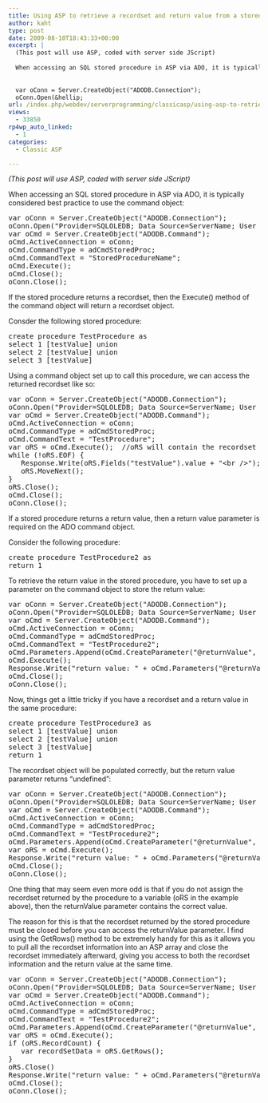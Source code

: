 ```yaml
---
title: Using ASP to retrieve a recordset and return value from a stored procedure at the same time
author: kaht
type: post
date: 2009-08-10T18:43:33+00:00
excerpt: |
  (This post will use ASP, coded with server side JScript)
  
  When accessing an SQL stored procedure in ASP via ADO, it is typically considered best practice to use the command object:
  
  
  var oConn = Server.CreateObject("ADODB.Connection");
  oConn.Open(&hellip;
url: /index.php/webdev/serverprogramming/classicasp/using-asp-to-retrieve-a-recordset-and-re/
views:
  - 33850
rp4wp_auto_linked:
  - 1
categories:
  - Classic ASP

---
```

_(This post will use ASP, coded with server side JScript)_

When accessing an SQL stored procedure in ASP via ADO, it is typically considered best practice to use the command object:

<pre>var oConn = Server.CreateObject("ADODB.Connection");
oConn.Open("Provider=SQLOLEDB; Data Source=ServerName; User Id=ID; Password=PASSWORD");
var oCmd = Server.CreateObject("ADODB.Command");
oCmd.ActiveConnection = oConn;
oCmd.CommandType = adCmdStoredProc;
oCmd.CommandText = "StoredProcedureName";
oCmd.Execute();
oCmd.Close();
oConn.Close();</pre>

If the stored procedure returns a recordset, then the Execute() method of the command object will return a recordset object.

Consder the following stored procedure:

<pre>create procedure TestProcedure as
select 1 [testValue] union
select 2 [testValue] union
select 3 [testValue] </pre>

Using a command object set up to call this procedure, we can access the returned recordset like so:

<pre>var oConn = Server.CreateObject("ADODB.Connection");
oConn.Open("Provider=SQLOLEDB; Data Source=ServerName; User Id=ID; Password=PASSWORD");
var oCmd = Server.CreateObject("ADODB.Command");
oCmd.ActiveConnection = oConn;
oCmd.CommandType = adCmdStoredProc;
oCmd.CommandText = "TestProcedure";
var oRS = oCmd.Execute();  //oRS will contain the recordset returned from the stored procedure
while (!oRS.EOF) {
   Response.Write(oRS.Fields("testValue").value + "&lt;br /&gt;");
   oRS.MoveNext();
}
oRS.Close();
oCmd.Close();
oConn.Close();</pre>

If a stored procedure returns a return value, then a return value parameter is required on the ADO command object.

Consider the following procedure:

<pre>create procedure TestProcedure2 as
return 1</pre>

To retrieve the return value in the stored procedure, you have to set up a parameter on the command object to store the return value:

<pre>var oConn = Server.CreateObject("ADODB.Connection");
oConn.Open("Provider=SQLOLEDB; Data Source=ServerName; User Id=ID; Password=PASSWORD");
var oCmd = Server.CreateObject("ADODB.Command");
oCmd.ActiveConnection = oConn;
oCmd.CommandType = adCmdStoredProc;
oCmd.CommandText = "TestProcedure2";
oCmd.Parameters.Append(oCmd.CreateParameter("@returnValue", adInteger, adParamReturnValue));
oCmd.Execute();
Response.Write("return value: " + oCmd.Parameters("@returnValue").value);
oCmd.Close();
oConn.Close();</pre>

Now, things get a little tricky if you have a recordset and a return value in the same procedure:

<pre>create procedure TestProcedure3 as
select 1 [testValue] union
select 2 [testValue] union
select 3 [testValue] 
return 1</pre>

The recordset object will be populated correctly, but the return value parameter returns &#8220;undefined&#8221;:

<pre>var oConn = Server.CreateObject("ADODB.Connection");
oConn.Open("Provider=SQLOLEDB; Data Source=ServerName; User Id=ID; Password=PASSWORD");
var oCmd = Server.CreateObject("ADODB.Command");
oCmd.ActiveConnection = oConn;
oCmd.CommandType = adCmdStoredProc;
oCmd.CommandText = "TestProcedure2";
oCmd.Parameters.Append(oCmd.CreateParameter("@returnValue", adInteger, adParamReturnValue));
var oRS = oCmd.Execute();
Response.Write("return value: " + oCmd.Parameters("@returnValue").value);
oCmd.Close();
oConn.Close();</pre>

One thing that may seem even more odd is that if you do not assign the recordset returned by the procedure to a variable (oRS in the example above), then the returnValue parameter contains the correct value.

The reason for this is that the recordset returned by the stored procedure must be closed before you can access the returnValue parameter. I find using the GetRows() method to be extremely handy for this as it allows you to pull all the recordset information into an ASP array and close the recordset immediately afterward, giving you access to both the recordset information and the return value at the same time.

<pre>var oConn = Server.CreateObject("ADODB.Connection");
oConn.Open("Provider=SQLOLEDB; Data Source=ServerName; User Id=ID; Password=PASSWORD");
var oCmd = Server.CreateObject("ADODB.Command");
oCmd.ActiveConnection = oConn;
oCmd.CommandType = adCmdStoredProc;
oCmd.CommandText = "TestProcedure2";
oCmd.Parameters.Append(oCmd.CreateParameter("@returnValue", adInteger, adParamReturnValue));
var oRS = oCmd.Execute();
if (oRS.RecordCount) {
   var recordSetData = oRS.GetRows();
}
oRS.Close()
Response.Write("return value: " + oCmd.Parameters("@returnValue").value);
oCmd.Close();
oConn.Close();</pre>